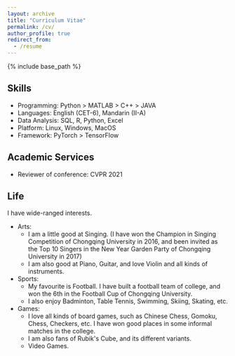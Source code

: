 ```yaml
---
layout: archive
title: "Curriculum Vitae"
permalink: /cv/
author_profile: true
redirect_from:
  - /resume
---
```


{% include base_path %}

## Skills
- Programming: Python > MATLAB > C++ > JAVA
- Languages: English (CET-6), Mandarin (II-A)
- Data Analysis: SQL, R, Python, Excel
- Platform: Linux, Windows, MacOS
- Framework: PyTorch > TensorFlow

## Academic Services
- Reviewer of conference: CVPR 2021

## Life
I have wide-ranged interests.
- Arts: 
  - I am a little good at Singing. (I have won the Champion in Singing Competition of Chongqing University in 2016, and been invited as the Top 10 Singers in the New Year Garden Party of Chongqing University in 2017)
  - I am also good at Piano, Guitar, and love Violin and all kinds of instruments.
- Sports:
  - My favourite is Football. I have built a football team of college, and won the 6th in the Football Cup of Chongqing University.
  - I also enjoy Badminton, Table Tennis, Swimming, Skiing, Skating, etc.
- Games:
  - I love all kinds of board games, such as Chinese Chess, Gomoku, Chess, Checkers, etc. I have won good places in some informal matches in the college. 
  - I am also fans of Rubik's Cube, and its different variants.
  - Video Games.
